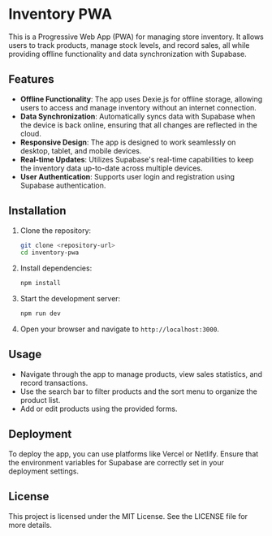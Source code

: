 # Inventory PWA

This is a Progressive Web App (PWA) for managing store inventory. It allows users to track products, manage stock levels, and record sales, all while providing offline functionality and data synchronization with Supabase.

## Features

- **Offline Functionality**: The app uses Dexie.js for offline storage, allowing users to access and manage inventory without an internet connection.
- **Data Synchronization**: Automatically syncs data with Supabase when the device is back online, ensuring that all changes are reflected in the cloud.
- **Responsive Design**: The app is designed to work seamlessly on desktop, tablet, and mobile devices.
- **Real-time Updates**: Utilizes Supabase's real-time capabilities to keep the inventory data up-to-date across multiple devices.
- **User Authentication**: Supports user login and registration using Supabase authentication.

## Installation

1. Clone the repository:
   ```bash
   git clone <repository-url>
   cd inventory-pwa
   ```

2. Install dependencies:
   ```bash
   npm install
   ```

3. Start the development server:
   ```bash
   npm run dev
   ```

4. Open your browser and navigate to `http://localhost:3000`.

## Usage

- Navigate through the app to manage products, view sales statistics, and record transactions.
- Use the search bar to filter products and the sort menu to organize the product list.
- Add or edit products using the provided forms.

## Deployment

To deploy the app, you can use platforms like Vercel or Netlify. Ensure that the environment variables for Supabase are correctly set in your deployment settings.

## License

This project is licensed under the MIT License. See the LICENSE file for more details.